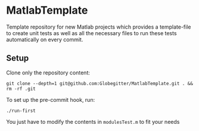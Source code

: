 MatlabTemplate
==============
Template repository for new Matlab projects which provides a template-file to create unit tests as well as all the necessary files to run these tests automatically on every commit.

## Setup
Clone only the repository content:

```
git clone --depth=1 git@github.com:Globegitter/MatlabTemplate.git . && rm -rf .git
```

To set up the pre-commit hook, run:

```
./run-first
```

You just have to modify the contents in ```modulesTest.m``` to fit your needs
